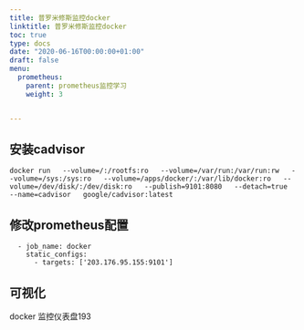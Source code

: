 ```yaml
---
title: 普罗米修斯监控docker
linktitle: 普罗米修斯监控docker
toc: true
type: docs
date: "2020-06-16T00:00:00+01:00"
draft: false
menu:
  prometheus:
    parent: prometheus监控学习
    weight: 3


---
```


## 安装cadvisor

```shell
docker run   --volume=/:/rootfs:ro   --volume=/var/run:/var/run:rw   --volume=/sys:/sys:ro   --volume=/apps/docker/:/var/lib/docker:ro   --volume=/dev/disk/:/dev/disk:ro   --publish=9101:8080   --detach=true   --name=cadvisor   google/cadvisor:latest
```

## 修改prometheus配置

```
  - job_name: docker 
    static_configs: 
      - targets: ['203.176.95.155:9101']

```

## 可视化

docker 监控仪表盘193